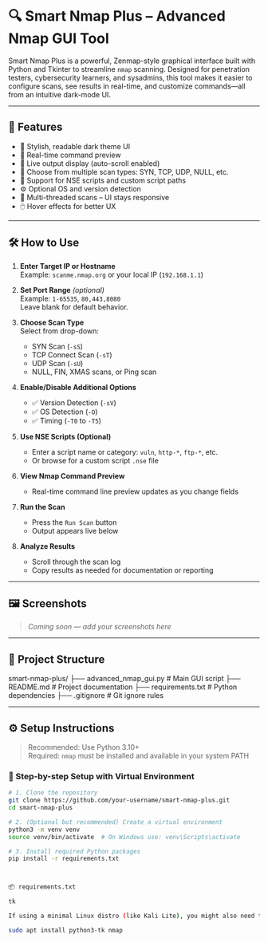 # 🔍 Smart Nmap Plus – Advanced Nmap GUI Tool

Smart Nmap Plus is a powerful, Zenmap-style graphical interface built with Python and Tkinter to streamline `nmap` scanning. Designed for penetration testers, cybersecurity learners, and sysadmins, this tool makes it easier to configure scans, see results in real-time, and customize commands—all from an intuitive dark-mode UI.

---

## 🚀 Features

- 🎨 Stylish, readable dark theme UI
- 🧠 Real-time command preview
- 💬 Live output display (auto-scroll enabled)
- 🧪 Choose from multiple scan types: SYN, TCP, UDP, NULL, etc.
- 🧾 Support for NSE scripts and custom script paths
- ⚙️ Optional OS and version detection
- 🚀 Multi-threaded scans – UI stays responsive
- 🖱️ Hover effects for better UX

---

## 🛠️ How to Use

1. **Enter Target IP or Hostname**  
   Example: `scanme.nmap.org` or your local IP (`192.168.1.1`)

2. **Set Port Range** *(optional)*  
   Example: `1-65535`, `80,443,8080`  
   Leave blank for default behavior.

3. **Choose Scan Type**  
   Select from drop-down:
   - SYN Scan (`-sS`)
   - TCP Connect Scan (`-sT`)
   - UDP Scan (`-sU`)
   - NULL, FIN, XMAS scans, or Ping scan

4. **Enable/Disable Additional Options**  
   - ✅ Version Detection (`-sV`)
   - ✅ OS Detection (`-O`)
   - ✅ Timing (`-T0` to `-T5`)

5. **Use NSE Scripts (Optional)**  
   - Enter a script name or category: `vuln`, `http-*`, `ftp-*`, etc.
   - Or browse for a custom script `.nse` file

6. **View Nmap Command Preview**  
   - Real-time command line preview updates as you change fields

7. **Run the Scan**  
   - Press the `Run Scan` button  
   - Output appears live below

8. **Analyze Results**  
   - Scroll through the scan log  
   - Copy results as needed for documentation or reporting

---

## 🖼️ Screenshots

> *Coming soon — add your screenshots here*

---

## 🧱 Project Structure
smart-nmap-plus/
├── advanced_nmap_gui.py # Main GUI script
├── README.md # Project documentation
├── requirements.txt # Python dependencies
├── .gitignore # Git ignore rules




---

## ⚙️ Setup Instructions

> Recommended: Use Python 3.10+  
> Required: `nmap` must be installed and available in your system PATH

### 🔄 Step-by-step Setup with Virtual Environment

```bash
# 1. Clone the repository
git clone https://github.com/your-username/smart-nmap-plus.git
cd smart-nmap-plus

# 2. (Optional but recommended) Create a virtual environment
python3 -m venv venv
source venv/bin/activate  # On Windows use: venv\Scripts\activate

# 3. Install required Python packages
pip install -r requirements.txt



📦 requirements.txt

tk

If using a minimal Linux distro (like Kali Lite), you might also need to install:

sudo apt install python3-tk nmap







